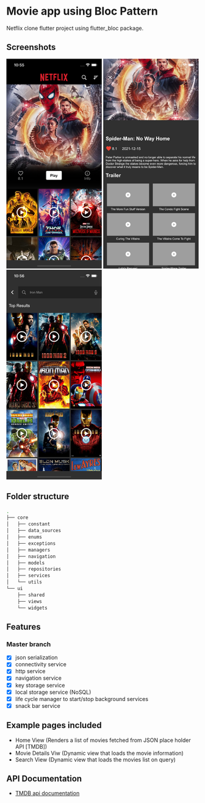 # Movie app using Bloc Pattern

Netflix clone flutter project using flutter_bloc package.

## Screenshots

<img alt="Home Screen" height="550" src="assets/home.png" width="250"/>  <img alt="Movie Details Screen" height="550" src="assets/detail.png" width="250"/>  <img alt="Search Screen" height="550" src="assets/search.png" width="250"/>

## Folder structure

```bash
.
├── core
│   ├── constant
│   ├── data_sources
│   ├── enums
│   ├── exceptions
│   ├── managers
│   ├── navigation
│   ├── models
│   ├── repositories
│   ├── services
│   └── utils
└── ui
    ├── shared
    ├── views
    └── widgets
```

## Features

### Master branch

- [x] json serialization
- [x] connectivity service
- [x] http service
- [x] navigation service
- [x] key storage service
- [x] local storage service (NoSQL)
- [x] life cycle manager to start/stop background services
- [x] snack bar service

## Example pages included

- Home View (Renders a list of movies fetched from JSON place holder API [TMDB])
- Movie Details Viw (Dynamic view that loads the movie information)
- Search View (Dynamic view that loads the movies list on query)

## API Documentation

- [TMDB api documentation](https://developers.themoviedb.org/3/getting-started/introduction)